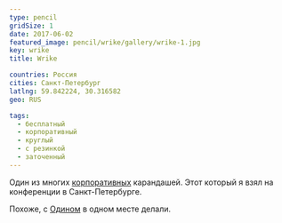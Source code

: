 ```yaml
---
type: pencil
gridSize: 1
date: 2017-06-02
featured_image: pencil/wrike/gallery/wrike-1.jpg
key: wrike
title: Wrike

countries: Россия
cities: Санкт-Петербург
latlng: 59.842224, 30.316582
geo: RUS

tags:
  - бесплатный
  - корпоративный
  - круглый
  - с резинкой
  - заточенный
---
```


Один из многих [корпоративных](?tag=корпоративный) карандашей. Этот который я взял на конференции в Санкт-Петербурге.

Похоже, с [Одином](?display=odin) в одном месте делали.
